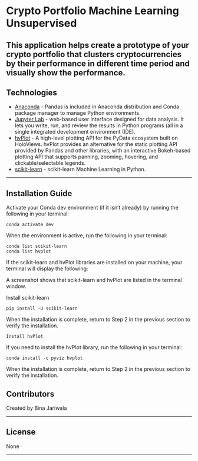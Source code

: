 
# Crypto Portfolio Machine Learning Unsupervised
This application helps create a prototype of your crypto portfolio that clusters cryptocurrencies by their performance in different time period and visually show the performance.
---
## Technologies

- [Anaconda](https://www.anaconda.com/products/individual) - Pandas is included in Anaconda distribution and Conda package manager to manage Python environments.
- [Jupyter Lab](https://jupyter.org/) - web-based user interface designed for data analysis. It lets you write, run, and review the results in Python programs (all in a single integrated development environment (IDE).
- [hvPlot](https://hvplot.holoviz.org) - A high-level plotting API for the PyData ecosystem built on HoloViews. hvPlot provides an alternative for the static plotting API provided by Pandas and other libraries, with an interactive Bokeh-based plotting API that supports panning, zooming, hovering, and clickable/selectable legends.
- [scikit-learn](https://scikit-learn.org) - scikit-learn Machine Learning in Python.

---
## Installation Guide

Activate your Conda dev environment (if it isn’t already) by running the following in your terminal:
```
conda activate dev
```
When the environment is active, run the following in your terminal:
```
conda list scikit-learn
conda list hvplot
```
If the scikit-learn and hvPlot libraries are installed on your machine, your terminal will display the following:

A screenshot shows that scikit-learn and hvPlot are listed in the terminal window.

Install scikit-learn
```
pip install -U scikit-learn
```
When the installation is complete, return to Step 2 in the previous section to verify the installation.
```
Install hvPlot
```
If you need to install the hvPlot library, run the following in your terminal:
```
conda install -c pyviz hvplot
```
When the installation is complete, return to Step 2 in the previous section to verify the installation.


## Contributors

Created by Bina Jariwala

---

## License

None

---
